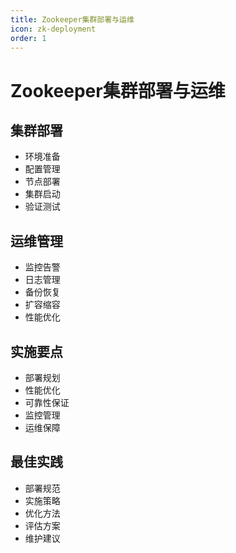 ```yaml
---
title: Zookeeper集群部署与运维
icon: zk-deployment
order: 1
---
```


# Zookeeper集群部署与运维

## 集群部署
- 环境准备
- 配置管理
- 节点部署
- 集群启动
- 验证测试

## 运维管理
- 监控告警
- 日志管理
- 备份恢复
- 扩容缩容
- 性能优化

## 实施要点
- 部署规划
- 性能优化
- 可靠性保证
- 监控管理
- 运维保障

## 最佳实践
- 部署规范
- 实施策略
- 优化方法
- 评估方案
- 维护建议
